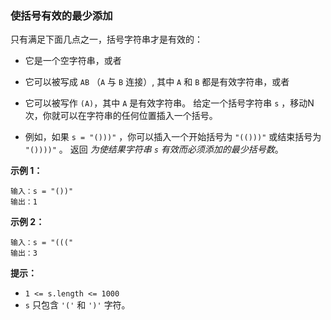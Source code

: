 ### 使括号有效的最少添加 ###
只有满足下面几点之一，括号字符串才是有效的：

* 它是一个空字符串，或者
* 它可以被写成 `AB` （`A` 与 `B` 连接）, 其中 `A` 和 `B` 都是有效字符串，或者
* 它可以被写作 `(A)`，其中 `A` 是有效字符串。
给定一个括号字符串 `s` ，移动N次，你就可以在字符串的任何位置插入一个括号。

* 例如，如果 `s = "()))"` ，你可以插入一个开始括号为 `"(()))"` 或结束括号为 `"())))"` 。
返回 _为使结果字符串 `s` 有效而必须添加的最少括号数_。



**示例 1：**

```
输入：s = "())"
输出：1
```

**示例 2：**

```
输入：s = "((("
输出：3
```



**提示：**

* `1 <= s.length <= 1000`
* `s` 只包含 `'('` 和 `')'` 字符。

